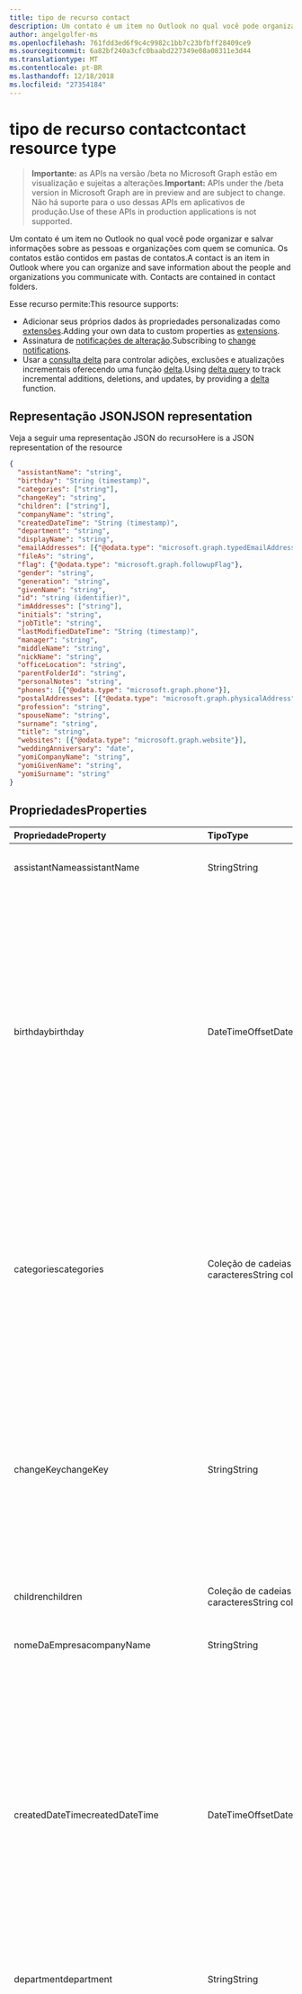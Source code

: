 ```yaml
---
title: tipo de recurso contact
description: Um contato é um item no Outlook no qual você pode organizar e salvar informações sobre as pessoas e organizações com quem se comunica. Os contatos estão contidos em pastas de contatos.
author: angelgolfer-ms
ms.openlocfilehash: 761fdd3ed6f9c4c9982c1bb7c23bfbff28409ce9
ms.sourcegitcommit: 6a82bf240a3cfc0baabd227349e08a08311e3d44
ms.translationtype: MT
ms.contentlocale: pt-BR
ms.lasthandoff: 12/18/2018
ms.locfileid: "27354184"
---
```

# <a name="contact-resource-type"></a><span data-ttu-id="dc823-104">tipo de recurso contact</span><span class="sxs-lookup"><span data-stu-id="dc823-104">contact resource type</span></span>

> <span data-ttu-id="dc823-105">**Importante:** as APIs na versão /beta no Microsoft Graph estão em visualização e sujeitas a alterações.</span><span class="sxs-lookup"><span data-stu-id="dc823-105">**Important:** APIs under the /beta version in Microsoft Graph are in preview and are subject to change.</span></span> <span data-ttu-id="dc823-106">Não há suporte para o uso dessas APIs em aplicativos de produção.</span><span class="sxs-lookup"><span data-stu-id="dc823-106">Use of these APIs in production applications is not supported.</span></span>

<span data-ttu-id="dc823-p103">Um contato é um item no Outlook no qual você pode organizar e salvar informações sobre as pessoas e organizações com quem se comunica. Os contatos estão contidos em pastas de contatos.</span><span class="sxs-lookup"><span data-stu-id="dc823-p103">A contact is an item in Outlook where you can organize and save information about the people and organizations you communicate with. Contacts are contained in contact folders.</span></span>

<span data-ttu-id="dc823-109">Esse recurso permite:</span><span class="sxs-lookup"><span data-stu-id="dc823-109">This resource supports:</span></span>

- <span data-ttu-id="dc823-110">Adicionar seus próprios dados às propriedades personalizadas como [extensões](/graph/extensibility-overview).</span><span class="sxs-lookup"><span data-stu-id="dc823-110">Adding your own data to custom properties as [extensions](/graph/extensibility-overview).</span></span>
- <span data-ttu-id="dc823-111">Assinatura de [notificações de alteração](/graph/webhooks).</span><span class="sxs-lookup"><span data-stu-id="dc823-111">Subscribing to [change notifications](/graph/webhooks).</span></span>
- <span data-ttu-id="dc823-112">Usar a [consulta delta](/graph/delta-query-overview) para controlar adições, exclusões e atualizações incrementais oferecendo uma função [delta](../api/contact-delta.md).</span><span class="sxs-lookup"><span data-stu-id="dc823-112">Using [delta query](/graph/delta-query-overview) to track incremental additions, deletions, and updates, by providing a [delta](../api/contact-delta.md) function.</span></span>

## <a name="json-representation"></a><span data-ttu-id="dc823-113">Representação JSON</span><span class="sxs-lookup"><span data-stu-id="dc823-113">JSON representation</span></span>

<span data-ttu-id="dc823-114">Veja a seguir uma representação JSON do recurso</span><span class="sxs-lookup"><span data-stu-id="dc823-114">Here is a JSON representation of the resource</span></span>

<!-- {
  "blockType": "resource",
  "optionalProperties": [
    "extensions",
    "multiValueExtendedProperties",
    "photo",
    "singleValueExtendedProperties"
  ],
  "@odata.type": "microsoft.graph.contact"
}-->

```json
{
  "assistantName": "string",
  "birthday": "String (timestamp)",
  "categories": ["string"],
  "changeKey": "string",
  "children": ["string"],
  "companyName": "string",
  "createdDateTime": "String (timestamp)",
  "department": "string",
  "displayName": "string",
  "emailAddresses": [{"@odata.type": "microsoft.graph.typedEmailAddress"}],
  "fileAs": "string",
  "flag": {"@odata.type": "microsoft.graph.followupFlag"},
  "gender": "string",
  "generation": "string",
  "givenName": "string",
  "id": "string (identifier)",
  "imAddresses": ["string"],
  "initials": "string",
  "jobTitle": "string",
  "lastModifiedDateTime": "String (timestamp)",
  "manager": "string",
  "middleName": "string",
  "nickName": "string",
  "officeLocation": "string",
  "parentFolderId": "string",
  "personalNotes": "string",
  "phones": [{"@odata.type": "microsoft.graph.phone"}],
  "postalAddresses": [{"@odata.type": "microsoft.graph.physicalAddress"}],
  "profession": "string",
  "spouseName": "string",
  "surname": "string",
  "title": "string",
  "websites": [{"@odata.type": "microsoft.graph.website"}],
  "weddingAnniversary": "date",
  "yomiCompanyName": "string",
  "yomiGivenName": "string",
  "yomiSurname": "string"
}

```
## <a name="properties"></a><span data-ttu-id="dc823-115">Propriedades</span><span class="sxs-lookup"><span data-stu-id="dc823-115">Properties</span></span>
| <span data-ttu-id="dc823-116">Propriedade</span><span class="sxs-lookup"><span data-stu-id="dc823-116">Property</span></span>     | <span data-ttu-id="dc823-117">Tipo</span><span class="sxs-lookup"><span data-stu-id="dc823-117">Type</span></span>   |<span data-ttu-id="dc823-118">Descrição</span><span class="sxs-lookup"><span data-stu-id="dc823-118">Description</span></span>|
|:---------------|:--------|:----------|
|<span data-ttu-id="dc823-119">assistantName</span><span class="sxs-lookup"><span data-stu-id="dc823-119">assistantName</span></span>|<span data-ttu-id="dc823-120">String</span><span class="sxs-lookup"><span data-stu-id="dc823-120">String</span></span>|<span data-ttu-id="dc823-121">O nome do assistente do contato.</span><span class="sxs-lookup"><span data-stu-id="dc823-121">The name of the contact's assistant.</span></span>|
|<span data-ttu-id="dc823-122">birthday</span><span class="sxs-lookup"><span data-stu-id="dc823-122">birthday</span></span>|<span data-ttu-id="dc823-123">DateTimeOffset</span><span class="sxs-lookup"><span data-stu-id="dc823-123">DateTimeOffset</span></span>|<span data-ttu-id="dc823-p104">O aniversário do contato. O tipo Timestamp representa informações de data e hora usando o formato ISO 8601 e está sempre no horário UTC. Por exemplo, meia-noite em UTC no dia 1º de janeiro de 2014 teria esta aparência: `'2014-01-01T00:00:00Z'`</span><span class="sxs-lookup"><span data-stu-id="dc823-p104">The contact's birthday. The Timestamp type represents date and time information using ISO 8601 format and is always in UTC time. For example, midnight UTC on Jan 1, 2014 would look like this: `'2014-01-01T00:00:00Z'`</span></span>|
|<span data-ttu-id="dc823-127">categories</span><span class="sxs-lookup"><span data-stu-id="dc823-127">categories</span></span>|<span data-ttu-id="dc823-128">Coleção de cadeias de caracteres</span><span class="sxs-lookup"><span data-stu-id="dc823-128">String collection</span></span>|<span data-ttu-id="dc823-129">As categorias associadas ao contato.</span><span class="sxs-lookup"><span data-stu-id="dc823-129">The categories associated with the contact.</span></span> <span data-ttu-id="dc823-130">Cada categoria corresponde à propriedade **displayName** de um [outlookCategory](outlookcategory.md) definidas para o usuário.</span><span class="sxs-lookup"><span data-stu-id="dc823-130">Each category corresponds to the **displayName** property of an [outlookCategory](outlookcategory.md) defined for the user.</span></span>|
|<span data-ttu-id="dc823-131">changeKey</span><span class="sxs-lookup"><span data-stu-id="dc823-131">changeKey</span></span>|<span data-ttu-id="dc823-132">String</span><span class="sxs-lookup"><span data-stu-id="dc823-132">String</span></span>|<span data-ttu-id="dc823-p106">Identifica a versão do contato. Toda vez que o contato muda, a ChangeKey também muda. Isso permite que o Exchange aplique alterações na versão correta do objeto.</span><span class="sxs-lookup"><span data-stu-id="dc823-p106">Identifies the version of the contact. Every time the contact is changed, ChangeKey changes as well. This allows Exchange to apply changes to the correct version of the object.</span></span>|
|<span data-ttu-id="dc823-136">children</span><span class="sxs-lookup"><span data-stu-id="dc823-136">children</span></span>|<span data-ttu-id="dc823-137">Coleção de cadeias de caracteres</span><span class="sxs-lookup"><span data-stu-id="dc823-137">String collection</span></span>|<span data-ttu-id="dc823-138">Os nomes dos filhos do contato.</span><span class="sxs-lookup"><span data-stu-id="dc823-138">The names of the contact's children.</span></span>|
|<span data-ttu-id="dc823-139">nomeDaEmpresa</span><span class="sxs-lookup"><span data-stu-id="dc823-139">companyName</span></span>|<span data-ttu-id="dc823-140">String</span><span class="sxs-lookup"><span data-stu-id="dc823-140">String</span></span>|<span data-ttu-id="dc823-141">O nome da empresa do contato.</span><span class="sxs-lookup"><span data-stu-id="dc823-141">The name of the contact's company.</span></span>|
|<span data-ttu-id="dc823-142">createdDateTime</span><span class="sxs-lookup"><span data-stu-id="dc823-142">createdDateTime</span></span>|<span data-ttu-id="dc823-143">DateTimeOffset</span><span class="sxs-lookup"><span data-stu-id="dc823-143">DateTimeOffset</span></span>|<span data-ttu-id="dc823-p107">A hora em que o contato foi criado. O tipo Timestamp representa informações de data e hora usando o formato ISO 8601 e está sempre no horário UTC. Por exemplo, meia-noite em UTC no dia 1º de janeiro de 2014 teria esta aparência: `'2014-01-01T00:00:00Z'`</span><span class="sxs-lookup"><span data-stu-id="dc823-p107">The time the contact was created. The Timestamp type represents date and time information using ISO 8601 format and is always in UTC time. For example, midnight UTC on Jan 1, 2014 would look like this: `'2014-01-01T00:00:00Z'`</span></span>|
|<span data-ttu-id="dc823-147">department</span><span class="sxs-lookup"><span data-stu-id="dc823-147">department</span></span>|<span data-ttu-id="dc823-148">String</span><span class="sxs-lookup"><span data-stu-id="dc823-148">String</span></span>|<span data-ttu-id="dc823-149">O departamento do contato.</span><span class="sxs-lookup"><span data-stu-id="dc823-149">The contact's department.</span></span>|
|<span data-ttu-id="dc823-150">displayName</span><span class="sxs-lookup"><span data-stu-id="dc823-150">displayName</span></span>|<span data-ttu-id="dc823-151">String</span><span class="sxs-lookup"><span data-stu-id="dc823-151">String</span></span>|<span data-ttu-id="dc823-152">O nome para exibição do contato.</span><span class="sxs-lookup"><span data-stu-id="dc823-152">The contact's display name.</span></span> <span data-ttu-id="dc823-153">Você pode especificar o nome para exibição em uma operação de [criar](../api/user-post-contacts.md) ou [Atualizar](../api/contact-update.md) .</span><span class="sxs-lookup"><span data-stu-id="dc823-153">You can specify the display name in a [create](../api/user-post-contacts.md) or [update](../api/contact-update.md) operation.</span></span> <span data-ttu-id="dc823-154">Observe que as atualizações posteriores a outras propriedades podem causar um valor gerado automaticamente substituir o valor displayName que você especificou.</span><span class="sxs-lookup"><span data-stu-id="dc823-154">Note that later updates to other properties may cause an automatically generated value to overwrite the displayName value you have specified.</span></span> <span data-ttu-id="dc823-155">Para preservar a um valor pré-existente, sempre incluí-lo como displayName em uma operação de [atualização](../api/contact-update.md) .</span><span class="sxs-lookup"><span data-stu-id="dc823-155">To preserve a pre-existing value, always include it as displayName in an [update](../api/contact-update.md) operation.</span></span>|
|<span data-ttu-id="dc823-156">emailAddresses</span><span class="sxs-lookup"><span data-stu-id="dc823-156">emailAddresses</span></span>|<span data-ttu-id="dc823-157">coleção [typedEmailAddress](typedemailaddress.md)</span><span class="sxs-lookup"><span data-stu-id="dc823-157">[typedEmailAddress](typedemailaddress.md) collection</span></span>|<span data-ttu-id="dc823-158">Os endereços de email do contato.</span><span class="sxs-lookup"><span data-stu-id="dc823-158">The contact's email addresses.</span></span>|
|<span data-ttu-id="dc823-159">fileAs</span><span class="sxs-lookup"><span data-stu-id="dc823-159">fileAs</span></span>|<span data-ttu-id="dc823-160">String</span><span class="sxs-lookup"><span data-stu-id="dc823-160">String</span></span>|<span data-ttu-id="dc823-161">O nome com o qual o contato está arquivado.</span><span class="sxs-lookup"><span data-stu-id="dc823-161">The name the contact is filed under.</span></span>|
|<span data-ttu-id="dc823-162">sinalizar</span><span class="sxs-lookup"><span data-stu-id="dc823-162">flag</span></span>|[<span data-ttu-id="dc823-163">Sinalizador de acompanhamento</span><span class="sxs-lookup"><span data-stu-id="dc823-163">followupFlag</span></span>](followupflag.md)|<span data-ttu-id="dc823-164">O valor de sinalizador que indica o status, data de início, data de conclusão ou data de conclusão do contato.</span><span class="sxs-lookup"><span data-stu-id="dc823-164">The flag value that indicates the status, start date, due date, or completion date for the contact.</span></span> |
|<span data-ttu-id="dc823-165">gender</span><span class="sxs-lookup"><span data-stu-id="dc823-165">gender</span></span> |<span data-ttu-id="dc823-166">String</span><span class="sxs-lookup"><span data-stu-id="dc823-166">String</span></span> |<span data-ttu-id="dc823-167">Gênero do contato.</span><span class="sxs-lookup"><span data-stu-id="dc823-167">The contact's gender.</span></span> |
|<span data-ttu-id="dc823-168">generation</span><span class="sxs-lookup"><span data-stu-id="dc823-168">generation</span></span>|<span data-ttu-id="dc823-169">String</span><span class="sxs-lookup"><span data-stu-id="dc823-169">String</span></span>|<span data-ttu-id="dc823-170">A geração do contato.</span><span class="sxs-lookup"><span data-stu-id="dc823-170">The contact's generation.</span></span>|
|<span data-ttu-id="dc823-171">givenName</span><span class="sxs-lookup"><span data-stu-id="dc823-171">givenName</span></span>|<span data-ttu-id="dc823-172">String</span><span class="sxs-lookup"><span data-stu-id="dc823-172">String</span></span>|<span data-ttu-id="dc823-173">O nome do contato.</span><span class="sxs-lookup"><span data-stu-id="dc823-173">The contact's given name.</span></span>|
|<span data-ttu-id="dc823-174">id</span><span class="sxs-lookup"><span data-stu-id="dc823-174">id</span></span>|<span data-ttu-id="dc823-175">String</span><span class="sxs-lookup"><span data-stu-id="dc823-175">String</span></span>|<span data-ttu-id="dc823-p109">O identificador exclusivo do contato. Somente leitura.</span><span class="sxs-lookup"><span data-stu-id="dc823-p109">The contact's unique identifier. Read-only.</span></span>|
|<span data-ttu-id="dc823-178">imAddresses</span><span class="sxs-lookup"><span data-stu-id="dc823-178">imAddresses</span></span>|<span data-ttu-id="dc823-179">Coleção de cadeias de caracteres</span><span class="sxs-lookup"><span data-stu-id="dc823-179">String collection</span></span>|<span data-ttu-id="dc823-180">Os endereços de mensagens instantâneas do contato.</span><span class="sxs-lookup"><span data-stu-id="dc823-180">The contact's instant messaging (IM) addresses.</span></span>|
|<span data-ttu-id="dc823-181">initials</span><span class="sxs-lookup"><span data-stu-id="dc823-181">initials</span></span>|<span data-ttu-id="dc823-182">String</span><span class="sxs-lookup"><span data-stu-id="dc823-182">String</span></span>|<span data-ttu-id="dc823-183">As iniciais do contato.</span><span class="sxs-lookup"><span data-stu-id="dc823-183">The contact's initials.</span></span>|
|<span data-ttu-id="dc823-184">jobTitle</span><span class="sxs-lookup"><span data-stu-id="dc823-184">jobTitle</span></span>|<span data-ttu-id="dc823-185">String</span><span class="sxs-lookup"><span data-stu-id="dc823-185">String</span></span>|<span data-ttu-id="dc823-186">O cargo do contato.</span><span class="sxs-lookup"><span data-stu-id="dc823-186">The contact’s job title.</span></span>|
|<span data-ttu-id="dc823-187">lastModifiedDateTime</span><span class="sxs-lookup"><span data-stu-id="dc823-187">lastModifiedDateTime</span></span>|<span data-ttu-id="dc823-188">DateTimeOffset</span><span class="sxs-lookup"><span data-stu-id="dc823-188">DateTimeOffset</span></span>|<span data-ttu-id="dc823-p110">A hora em que o contato foi modificado. O tipo Timestamp representa informações de data e hora usando o formato ISO 8601 e está sempre no horário UTC. Por exemplo, meia-noite em UTC no dia 1º de janeiro de 2014 teria esta aparência: `'2014-01-01T00:00:00Z'`</span><span class="sxs-lookup"><span data-stu-id="dc823-p110">The time the contact was modified. The Timestamp type represents date and time information using ISO 8601 format and is always in UTC time. For example, midnight UTC on Jan 1, 2014 would look like this: `'2014-01-01T00:00:00Z'`</span></span>|
|<span data-ttu-id="dc823-192">manager</span><span class="sxs-lookup"><span data-stu-id="dc823-192">manager</span></span>|<span data-ttu-id="dc823-193">String</span><span class="sxs-lookup"><span data-stu-id="dc823-193">String</span></span>|<span data-ttu-id="dc823-194">O nome do gerente do contato.</span><span class="sxs-lookup"><span data-stu-id="dc823-194">The name of the contact's manager.</span></span>
|<span data-ttu-id="dc823-195">middleName</span><span class="sxs-lookup"><span data-stu-id="dc823-195">middleName</span></span>|<span data-ttu-id="dc823-196">String</span><span class="sxs-lookup"><span data-stu-id="dc823-196">String</span></span>|<span data-ttu-id="dc823-197">O nome do meio do contato.</span><span class="sxs-lookup"><span data-stu-id="dc823-197">The contact's middle name.</span></span>|
|<span data-ttu-id="dc823-198">nickName</span><span class="sxs-lookup"><span data-stu-id="dc823-198">nickName</span></span>|<span data-ttu-id="dc823-199">String</span><span class="sxs-lookup"><span data-stu-id="dc823-199">String</span></span>|<span data-ttu-id="dc823-200">O apelido do contato.</span><span class="sxs-lookup"><span data-stu-id="dc823-200">The contact's nickname.</span></span>|
|<span data-ttu-id="dc823-201">officeLocation</span><span class="sxs-lookup"><span data-stu-id="dc823-201">officeLocation</span></span>|<span data-ttu-id="dc823-202">String</span><span class="sxs-lookup"><span data-stu-id="dc823-202">String</span></span>|<span data-ttu-id="dc823-203">O local do escritório do contato.</span><span class="sxs-lookup"><span data-stu-id="dc823-203">The location of the contact's office.</span></span>|
|<span data-ttu-id="dc823-204">parentFolderId</span><span class="sxs-lookup"><span data-stu-id="dc823-204">parentFolderId</span></span>|<span data-ttu-id="dc823-205">String</span><span class="sxs-lookup"><span data-stu-id="dc823-205">String</span></span>|<span data-ttu-id="dc823-206">A ID da pasta pai do contato.</span><span class="sxs-lookup"><span data-stu-id="dc823-206">The ID of the contact's parent folder.</span></span>|
|<span data-ttu-id="dc823-207">personalNotes</span><span class="sxs-lookup"><span data-stu-id="dc823-207">personalNotes</span></span>|<span data-ttu-id="dc823-208">String</span><span class="sxs-lookup"><span data-stu-id="dc823-208">String</span></span>|<span data-ttu-id="dc823-209">As anotações do usuário sobre o contato.</span><span class="sxs-lookup"><span data-stu-id="dc823-209">The user's notes about the contact.</span></span>|
|<span data-ttu-id="dc823-210">telefones</span><span class="sxs-lookup"><span data-stu-id="dc823-210">phones</span></span> |<span data-ttu-id="dc823-211">Coleção [phone](phone.md)</span><span class="sxs-lookup"><span data-stu-id="dc823-211">[phone](phone.md) collection</span></span> |<span data-ttu-id="dc823-212">Números de telefone associados com o contato, por exemplo, telefone residencial, celular e telefone comercial.</span><span class="sxs-lookup"><span data-stu-id="dc823-212">Phone numbers associated with the contact, for example, home phone, mobile phone, and business phone.</span></span> |
|<span data-ttu-id="dc823-213">postalAddresses</span><span class="sxs-lookup"><span data-stu-id="dc823-213">postalAddresses</span></span> |<span data-ttu-id="dc823-214">coleção [physicalAddress](physicaladdress.md)</span><span class="sxs-lookup"><span data-stu-id="dc823-214">[physicalAddress](physicaladdress.md) collection</span></span> |<span data-ttu-id="dc823-215">Endereços associados ao contato, por exemplo, início endereço e o endereço comercial.</span><span class="sxs-lookup"><span data-stu-id="dc823-215">Addresses associated with the contact, for example, home address and business address.</span></span> |
|<span data-ttu-id="dc823-216">profession</span><span class="sxs-lookup"><span data-stu-id="dc823-216">profession</span></span>|<span data-ttu-id="dc823-217">String</span><span class="sxs-lookup"><span data-stu-id="dc823-217">String</span></span>|<span data-ttu-id="dc823-218">A profissão do contato.</span><span class="sxs-lookup"><span data-stu-id="dc823-218">The contact's profession.</span></span>|
|<span data-ttu-id="dc823-219">spouseName</span><span class="sxs-lookup"><span data-stu-id="dc823-219">spouseName</span></span>|<span data-ttu-id="dc823-220">String</span><span class="sxs-lookup"><span data-stu-id="dc823-220">String</span></span>|<span data-ttu-id="dc823-221">O nome do cônjuge/parceiro do contato.</span><span class="sxs-lookup"><span data-stu-id="dc823-221">The name of the contact's spouse/partner.</span></span>|
|<span data-ttu-id="dc823-222">surname</span><span class="sxs-lookup"><span data-stu-id="dc823-222">surname</span></span>|<span data-ttu-id="dc823-223">String</span><span class="sxs-lookup"><span data-stu-id="dc823-223">String</span></span>|<span data-ttu-id="dc823-224">O sobrenome do contato.</span><span class="sxs-lookup"><span data-stu-id="dc823-224">The contact's surname.</span></span>|
|<span data-ttu-id="dc823-225">title</span><span class="sxs-lookup"><span data-stu-id="dc823-225">title</span></span>|<span data-ttu-id="dc823-226">String</span><span class="sxs-lookup"><span data-stu-id="dc823-226">String</span></span>|<span data-ttu-id="dc823-227">O título do contato.</span><span class="sxs-lookup"><span data-stu-id="dc823-227">The contact's title.</span></span>|
|<span data-ttu-id="dc823-228">websites</span><span class="sxs-lookup"><span data-stu-id="dc823-228">websites</span></span> |<span data-ttu-id="dc823-229">Coleção [website](website.md)</span><span class="sxs-lookup"><span data-stu-id="dc823-229">[website](website.md) collection</span></span>|<span data-ttu-id="dc823-230">Sites da Web associados ao contato.</span><span class="sxs-lookup"><span data-stu-id="dc823-230">Web sites associated with the contact.</span></span> |
|<span data-ttu-id="dc823-231">weddingAnniversary</span><span class="sxs-lookup"><span data-stu-id="dc823-231">weddingAnniversary</span></span> |<span data-ttu-id="dc823-232">Data</span><span class="sxs-lookup"><span data-stu-id="dc823-232">Date</span></span> |<span data-ttu-id="dc823-233">Aniversário de chá do contato.</span><span class="sxs-lookup"><span data-stu-id="dc823-233">The contact's wedding anniversary.</span></span> |
|<span data-ttu-id="dc823-234">yomiCompanyName</span><span class="sxs-lookup"><span data-stu-id="dc823-234">yomiCompanyName</span></span>|<span data-ttu-id="dc823-235">String</span><span class="sxs-lookup"><span data-stu-id="dc823-235">String</span></span>|<span data-ttu-id="dc823-236">O nome de empresa japonês fonético do contato.</span><span class="sxs-lookup"><span data-stu-id="dc823-236">The phonetic Japanese company name of the contact.</span></span>|
|<span data-ttu-id="dc823-237">yomiGivenName</span><span class="sxs-lookup"><span data-stu-id="dc823-237">yomiGivenName</span></span>|<span data-ttu-id="dc823-238">String</span><span class="sxs-lookup"><span data-stu-id="dc823-238">String</span></span>|<span data-ttu-id="dc823-239">O nome japonês fonético do contato.</span><span class="sxs-lookup"><span data-stu-id="dc823-239">The phonetic Japanese given name (first name) of the contact.</span></span>|
|<span data-ttu-id="dc823-240">yomiSurname</span><span class="sxs-lookup"><span data-stu-id="dc823-240">yomiSurname</span></span>|<span data-ttu-id="dc823-241">String</span><span class="sxs-lookup"><span data-stu-id="dc823-241">String</span></span>|<span data-ttu-id="dc823-242">O sobrenome japonês fonético do contato.</span><span class="sxs-lookup"><span data-stu-id="dc823-242">The phonetic Japanese surname (last name)  of the contact.</span></span>|

## <a name="relationships"></a><span data-ttu-id="dc823-243">Relações</span><span class="sxs-lookup"><span data-stu-id="dc823-243">Relationships</span></span>
| <span data-ttu-id="dc823-244">Relação</span><span class="sxs-lookup"><span data-stu-id="dc823-244">Relationship</span></span> | <span data-ttu-id="dc823-245">Tipo</span><span class="sxs-lookup"><span data-stu-id="dc823-245">Type</span></span>   |<span data-ttu-id="dc823-246">Descrição</span><span class="sxs-lookup"><span data-stu-id="dc823-246">Description</span></span>|
|:---------------|:--------|:----------|
|<span data-ttu-id="dc823-247">extensions</span><span class="sxs-lookup"><span data-stu-id="dc823-247">extensions</span></span>|<span data-ttu-id="dc823-248">Coleção [extension](extension.md)</span><span class="sxs-lookup"><span data-stu-id="dc823-248">[extension](extension.md) collection</span></span>|<span data-ttu-id="dc823-249">A coleção de extensões open definidas para o contato.</span><span class="sxs-lookup"><span data-stu-id="dc823-249">The collection of open extensions defined for the contact.</span></span> <span data-ttu-id="dc823-250">Anulável.</span><span class="sxs-lookup"><span data-stu-id="dc823-250">Nullable.</span></span>|
|<span data-ttu-id="dc823-251">multiValueExtendedProperties</span><span class="sxs-lookup"><span data-stu-id="dc823-251">multiValueExtendedProperties</span></span>|<span data-ttu-id="dc823-252">Coleção [multiValueLegacyExtendedProperty](multivaluelegacyextendedproperty.md)</span><span class="sxs-lookup"><span data-stu-id="dc823-252">[multiValueLegacyExtendedProperty](multivaluelegacyextendedproperty.md) collection</span></span>| <span data-ttu-id="dc823-p112">A coleção de propriedades estendidas de vários valores definidas para o contato. Somente leitura. Anulável.</span><span class="sxs-lookup"><span data-stu-id="dc823-p112">The collection of multi-value extended properties defined for the contact. Read-only. Nullable.</span></span>|
|<span data-ttu-id="dc823-256">Foto</span><span class="sxs-lookup"><span data-stu-id="dc823-256">photo</span></span>|[<span data-ttu-id="dc823-257">photo</span><span class="sxs-lookup"><span data-stu-id="dc823-257">photo</span></span>](profilephoto.md)| <span data-ttu-id="dc823-p113">Imagem de contato opcional. Você pode obter ou definir uma foto de um contato.</span><span class="sxs-lookup"><span data-stu-id="dc823-p113">Optional contact picture. You can get or set a photo for a contact.</span></span>|
|<span data-ttu-id="dc823-260">singleValueExtendedProperties</span><span class="sxs-lookup"><span data-stu-id="dc823-260">singleValueExtendedProperties</span></span>|<span data-ttu-id="dc823-261">Coleção [singleValueLegacyExtendedProperty](singlevaluelegacyextendedproperty.md)</span><span class="sxs-lookup"><span data-stu-id="dc823-261">[singleValueLegacyExtendedProperty](singlevaluelegacyextendedproperty.md) collection</span></span>| <span data-ttu-id="dc823-p114">A coleção de propriedades estendidas de valor único definidas para o contato. Somente leitura. Anulável.</span><span class="sxs-lookup"><span data-stu-id="dc823-p114">The collection of single-value extended properties defined for the contact. Read-only. Nullable.</span></span>|

## <a name="methods"></a><span data-ttu-id="dc823-265">Métodos</span><span class="sxs-lookup"><span data-stu-id="dc823-265">Methods</span></span>
| <span data-ttu-id="dc823-266">Método</span><span class="sxs-lookup"><span data-stu-id="dc823-266">Method</span></span>           | <span data-ttu-id="dc823-267">Tipo de retorno</span><span class="sxs-lookup"><span data-stu-id="dc823-267">Return Type</span></span>    |<span data-ttu-id="dc823-268">Descrição</span><span class="sxs-lookup"><span data-stu-id="dc823-268">Description</span></span>|
|:---------------|:--------|:----------|
|[<span data-ttu-id="dc823-269">Obter contato</span><span class="sxs-lookup"><span data-stu-id="dc823-269">Get contact</span></span>](../api/contact-get.md) | [<span data-ttu-id="dc823-270">contact</span><span class="sxs-lookup"><span data-stu-id="dc823-270">contact</span></span>](contact.md) |<span data-ttu-id="dc823-271">Leia as propriedades e as relações do objeto contact.</span><span class="sxs-lookup"><span data-stu-id="dc823-271">Read properties and relationships of contact object.</span></span>|
|[<span data-ttu-id="dc823-272">Create</span><span class="sxs-lookup"><span data-stu-id="dc823-272">Create</span></span>](../api/user-post-contacts.md) | [<span data-ttu-id="dc823-273">contact</span><span class="sxs-lookup"><span data-stu-id="dc823-273">contact</span></span>](contact.md) |<span data-ttu-id="dc823-274">Adicione um contato na pasta de Contatos raiz ou no ponto de extremidade de contatos de outra pasta de contatos.</span><span class="sxs-lookup"><span data-stu-id="dc823-274">Add a contact to the root Contacts folder or to the contacts endpoint of another contact folder.</span></span>|
|[<span data-ttu-id="dc823-275">Update</span><span class="sxs-lookup"><span data-stu-id="dc823-275">Update</span></span>](../api/contact-update.md) | [<span data-ttu-id="dc823-276">contact</span><span class="sxs-lookup"><span data-stu-id="dc823-276">contact</span></span>](contact.md) |<span data-ttu-id="dc823-277">Atualize o objeto contact.</span><span class="sxs-lookup"><span data-stu-id="dc823-277">Update contact object.</span></span> |
|[<span data-ttu-id="dc823-278">Delete</span><span class="sxs-lookup"><span data-stu-id="dc823-278">Delete</span></span>](../api/contact-delete.md) | <span data-ttu-id="dc823-279">Nenhuma</span><span class="sxs-lookup"><span data-stu-id="dc823-279">None</span></span> |<span data-ttu-id="dc823-280">Exclua um objeto contact.</span><span class="sxs-lookup"><span data-stu-id="dc823-280">Delete contact object.</span></span> |
|[<span data-ttu-id="dc823-281">delta</span><span class="sxs-lookup"><span data-stu-id="dc823-281">delta</span></span>](../api/contact-delta.md)|<span data-ttu-id="dc823-282">Coleção [Contact](contact.md)</span><span class="sxs-lookup"><span data-stu-id="dc823-282">[contact](contact.md) collection</span></span>| <span data-ttu-id="dc823-283">Obtenha um conjunto de contatos que foram adicionados, excluídos ou atualizados em uma pasta especificada.</span><span class="sxs-lookup"><span data-stu-id="dc823-283">Get a set of contacts that have been added, deleted, or updated in a specified folder.</span></span>|
|<span data-ttu-id="dc823-284">**Extensões abertas**</span><span class="sxs-lookup"><span data-stu-id="dc823-284">**Open extensions**</span></span>| | |
|[<span data-ttu-id="dc823-285">Criar extensão aberta</span><span class="sxs-lookup"><span data-stu-id="dc823-285">Create open extension</span></span>](../api/opentypeextension-post-opentypeextension.md) |[<span data-ttu-id="dc823-286">openTypeExtension</span><span class="sxs-lookup"><span data-stu-id="dc823-286">openTypeExtension</span></span>](opentypeextension.md)| <span data-ttu-id="dc823-287">Crie uma extensão aberta e adicione propriedades personalizadas a uma instância nova ou existente de um recurso.</span><span class="sxs-lookup"><span data-stu-id="dc823-287">Create an open extension and add custom properties to a new or existing resource.</span></span>|
|[<span data-ttu-id="dc823-288">Obter extensão aberta</span><span class="sxs-lookup"><span data-stu-id="dc823-288">Get open extension</span></span>](../api/opentypeextension-get.md) |<span data-ttu-id="dc823-289">Coleção [openTypeExtension](opentypeextension.md)</span><span class="sxs-lookup"><span data-stu-id="dc823-289">[openTypeExtension](opentypeextension.md) collection</span></span>| <span data-ttu-id="dc823-290">Obtenha uma extensão aberta identificada pelo nome da extensão.</span><span class="sxs-lookup"><span data-stu-id="dc823-290">Get an open extension identified by the extension name.</span></span>|
|<span data-ttu-id="dc823-291">**Extensões de esquema**</span><span class="sxs-lookup"><span data-stu-id="dc823-291">**Schema extensions**</span></span>| | |
|[<span data-ttu-id="dc823-292">Adicionar valores de extensões de esquema</span><span class="sxs-lookup"><span data-stu-id="dc823-292">Add schema extension values</span></span>](/graph/extensibility-schema-groups) || <span data-ttu-id="dc823-293">Cria uma definição para a extensão de esquema e usa-a para adicionar dados digitados personalizados a um recurso.</span><span class="sxs-lookup"><span data-stu-id="dc823-293">Create a schema extension definition and then use it to add custom typed data to a resource.</span></span>|
|<span data-ttu-id="dc823-294">**Propriedades estendidas**</span><span class="sxs-lookup"><span data-stu-id="dc823-294">**Extended properties**</span></span>| | |
|[<span data-ttu-id="dc823-295">Criar uma propriedade estendida de valor único</span><span class="sxs-lookup"><span data-stu-id="dc823-295">Create single-value extended property</span></span>](../api/singlevaluelegacyextendedproperty-post-singlevalueextendedproperties.md) |[<span data-ttu-id="dc823-296">contact</span><span class="sxs-lookup"><span data-stu-id="dc823-296">contact</span></span>](contact.md)  |<span data-ttu-id="dc823-297">Criar uma ou mais propriedades estendidas de valor único em um contato novo ou existente.</span><span class="sxs-lookup"><span data-stu-id="dc823-297">Create one or more single-value extended properties in a new or existing contact.</span></span>   |
|[<span data-ttu-id="dc823-298">Obter contato com propriedade estendida com valor único</span><span class="sxs-lookup"><span data-stu-id="dc823-298">Get contact with single-value extended property</span></span>](../api/singlevaluelegacyextendedproperty-get.md)  | [<span data-ttu-id="dc823-299">contact</span><span class="sxs-lookup"><span data-stu-id="dc823-299">contact</span></span>](contact.md) | <span data-ttu-id="dc823-300">Obter contatos que contenham uma propriedade estendida de valor único usando `$expand` ou `$filter`.</span><span class="sxs-lookup"><span data-stu-id="dc823-300">Get contacts that contain a single-value extended property by using `$expand` or `$filter`.</span></span> |
|[<span data-ttu-id="dc823-301">Criar propriedade estendida de vários valores</span><span class="sxs-lookup"><span data-stu-id="dc823-301">Create multi-value extended property</span></span>](../api/multivaluelegacyextendedproperty-post-multivalueextendedproperties.md) | [<span data-ttu-id="dc823-302">contact</span><span class="sxs-lookup"><span data-stu-id="dc823-302">contact</span></span>](contact.md) | <span data-ttu-id="dc823-303">Criar uma ou mais propriedades estendidas de vários valores em um contato novo ou existente.</span><span class="sxs-lookup"><span data-stu-id="dc823-303">Create one or more multi-value extended properties in a new or existing contact.</span></span>  |
|[<span data-ttu-id="dc823-304">Obter contato com propriedade estendida de vários valores</span><span class="sxs-lookup"><span data-stu-id="dc823-304">Get contact with multi-value extended property</span></span>](../api/multivaluelegacyextendedproperty-get.md)  | [<span data-ttu-id="dc823-305">contact</span><span class="sxs-lookup"><span data-stu-id="dc823-305">contact</span></span>](contact.md) | <span data-ttu-id="dc823-306">Obter um contato que contenha uma propriedade estendida de vários valores usando `$expand`.</span><span class="sxs-lookup"><span data-stu-id="dc823-306">Get a contact that contains a multi-value extended property by using `$expand`.</span></span> |

## <a name="see-also"></a><span data-ttu-id="dc823-307">Confira também</span><span class="sxs-lookup"><span data-stu-id="dc823-307">See also</span></span>

- [<span data-ttu-id="dc823-308">Usar a consulta delta para controlar alterações nos dados do Microsoft Graph</span><span class="sxs-lookup"><span data-stu-id="dc823-308">Use delta query to track changes in Microsoft Graph data</span></span>](/graph/delta-query-overview)
- [<span data-ttu-id="dc823-309">Obter as alterações incrementais para as mensagens em uma pasta</span><span class="sxs-lookup"><span data-stu-id="dc823-309">Get incremental changes to messages in a folder</span></span>](/graph/delta-query-messages)
- [<span data-ttu-id="dc823-310">Adicionar dados personalizados a recursos usando extensões</span><span class="sxs-lookup"><span data-stu-id="dc823-310">Add custom data to resources using extensions</span></span>](/graph/extensibility-overview)
- [<span data-ttu-id="dc823-311">Adicionar dados personalizados aos usuários usando extensões abertas</span><span class="sxs-lookup"><span data-stu-id="dc823-311">Add custom data to users using open extensions</span></span>](/graph/extensibility-open-users)
- [<span data-ttu-id="dc823-312">Adicionar dados personalizados a grupos usando as extensões do esquema</span><span class="sxs-lookup"><span data-stu-id="dc823-312">Add custom data to groups using schema extensions</span></span>](/graph/extensibility-schema-groups)


<!-- uuid: 8fcb5dbc-d5aa-4681-8e31-b001d5168d79
2015-10-25 14:57:30 UTC -->
<!-- {
  "type": "#page.annotation",
  "description": "contact resource",
  "keywords": "",
  "section": "documentation",
  "tocPath": ""
}-->
